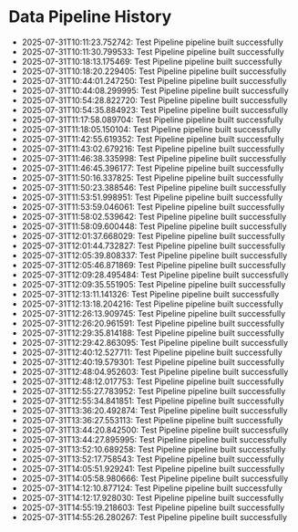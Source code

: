 # Data Pipeline History

- 2025-07-31T10:11:23.752742: Test Pipeline pipeline built successfully
- 2025-07-31T10:11:30.799533: Test Pipeline pipeline built successfully
- 2025-07-31T10:18:13.175469: Test Pipeline pipeline built successfully
- 2025-07-31T10:18:20.229405: Test Pipeline pipeline built successfully
- 2025-07-31T10:44:01.247250: Test Pipeline pipeline built successfully
- 2025-07-31T10:44:08.299995: Test Pipeline pipeline built successfully
- 2025-07-31T10:54:28.822720: Test Pipeline pipeline built successfully
- 2025-07-31T10:54:35.884923: Test Pipeline pipeline built successfully
- 2025-07-31T11:17:58.089704: Test Pipeline pipeline built successfully
- 2025-07-31T11:18:05.150104: Test Pipeline pipeline built successfully
- 2025-07-31T11:42:55.619352: Test Pipeline pipeline built successfully
- 2025-07-31T11:43:02.679216: Test Pipeline pipeline built successfully
- 2025-07-31T11:46:38.335998: Test Pipeline pipeline built successfully
- 2025-07-31T11:46:45.396177: Test Pipeline pipeline built successfully
- 2025-07-31T11:50:16.337825: Test Pipeline pipeline built successfully
- 2025-07-31T11:50:23.388546: Test Pipeline pipeline built successfully
- 2025-07-31T11:53:51.998951: Test Pipeline pipeline built successfully
- 2025-07-31T11:53:59.046061: Test Pipeline pipeline built successfully
- 2025-07-31T11:58:02.539642: Test Pipeline pipeline built successfully
- 2025-07-31T11:58:09.600448: Test Pipeline pipeline built successfully
- 2025-07-31T12:01:37.668029: Test Pipeline pipeline built successfully
- 2025-07-31T12:01:44.732827: Test Pipeline pipeline built successfully
- 2025-07-31T12:05:39.808337: Test Pipeline pipeline built successfully
- 2025-07-31T12:05:46.871869: Test Pipeline pipeline built successfully
- 2025-07-31T12:09:28.495484: Test Pipeline pipeline built successfully
- 2025-07-31T12:09:35.551905: Test Pipeline pipeline built successfully
- 2025-07-31T12:13:11.141326: Test Pipeline pipeline built successfully
- 2025-07-31T12:13:18.204216: Test Pipeline pipeline built successfully
- 2025-07-31T12:26:13.909745: Test Pipeline pipeline built successfully
- 2025-07-31T12:26:20.961591: Test Pipeline pipeline built successfully
- 2025-07-31T12:29:35.814188: Test Pipeline pipeline built successfully
- 2025-07-31T12:29:42.863095: Test Pipeline pipeline built successfully
- 2025-07-31T12:40:12.527711: Test Pipeline pipeline built successfully
- 2025-07-31T12:40:19.579301: Test Pipeline pipeline built successfully
- 2025-07-31T12:48:04.952603: Test Pipeline pipeline built successfully
- 2025-07-31T12:48:12.017753: Test Pipeline pipeline built successfully
- 2025-07-31T12:55:27.783952: Test Pipeline pipeline built successfully
- 2025-07-31T12:55:34.841851: Test Pipeline pipeline built successfully
- 2025-07-31T13:36:20.492874: Test Pipeline pipeline built successfully
- 2025-07-31T13:36:27.553113: Test Pipeline pipeline built successfully
- 2025-07-31T13:44:20.842500: Test Pipeline pipeline built successfully
- 2025-07-31T13:44:27.895995: Test Pipeline pipeline built successfully
- 2025-07-31T13:52:10.689258: Test Pipeline pipeline built successfully
- 2025-07-31T13:52:17.758543: Test Pipeline pipeline built successfully
- 2025-07-31T14:05:51.929241: Test Pipeline pipeline built successfully
- 2025-07-31T14:05:58.980666: Test Pipeline pipeline built successfully
- 2025-07-31T14:12:10.877124: Test Pipeline pipeline built successfully
- 2025-07-31T14:12:17.928030: Test Pipeline pipeline built successfully
- 2025-07-31T14:55:19.218603: Test Pipeline pipeline built successfully
- 2025-07-31T14:55:26.280267: Test Pipeline pipeline built successfully
